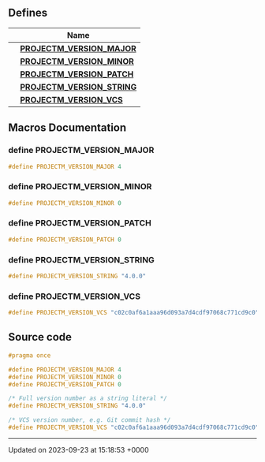 

## Defines

|                | Name           |
| -------------- | -------------- |
|  | **[PROJECTM_VERSION_MAJOR](/api/Files/version_8h.md#define-projectm-version-major)**  |
|  | **[PROJECTM_VERSION_MINOR](/api/Files/version_8h.md#define-projectm-version-minor)**  |
|  | **[PROJECTM_VERSION_PATCH](/api/Files/version_8h.md#define-projectm-version-patch)**  |
|  | **[PROJECTM_VERSION_STRING](/api/Files/version_8h.md#define-projectm-version-string)**  |
|  | **[PROJECTM_VERSION_VCS](/api/Files/version_8h.md#define-projectm-version-vcs)**  |




## Macros Documentation

### define PROJECTM_VERSION_MAJOR

```cpp
#define PROJECTM_VERSION_MAJOR 4
```


### define PROJECTM_VERSION_MINOR

```cpp
#define PROJECTM_VERSION_MINOR 0
```


### define PROJECTM_VERSION_PATCH

```cpp
#define PROJECTM_VERSION_PATCH 0
```


### define PROJECTM_VERSION_STRING

```cpp
#define PROJECTM_VERSION_STRING "4.0.0"
```


### define PROJECTM_VERSION_VCS

```cpp
#define PROJECTM_VERSION_VCS "c02c0af6a1aaa96d093a7d4cdf97068c771cd9c0"
```


## Source code

```cpp
#pragma once

#define PROJECTM_VERSION_MAJOR 4
#define PROJECTM_VERSION_MINOR 0
#define PROJECTM_VERSION_PATCH 0

/* Full version number as a string literal */
#define PROJECTM_VERSION_STRING "4.0.0"

/* VCS version number, e.g. Git commit hash */
#define PROJECTM_VERSION_VCS "c02c0af6a1aaa96d093a7d4cdf97068c771cd9c0"
```


-------------------------------

Updated on 2023-09-23 at 15:18:53 +0000
